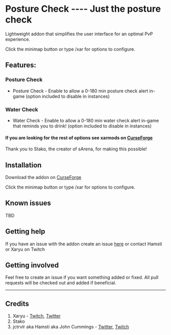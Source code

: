 # Posture Check ---- Just the posture check

Lightweight addon that simplifies the user interface for an optimal PvP experience.

Click the minimap button or type /xar for options to configure.

## Features:
### Posture Check
* Posture Check - Enable to allow a 0-180 min posture check alert in-game (option included to disable in instances)

### Water Check
* Water Check - Enable to allow a 0-180 min water check alert in-game that reminds you to drink! (option included to disable in instances)

#### If you are looking for the rest of options see xarmods on [CurseForge](https://www.curseforge.com/wow/addons/xarmods)

Thank you to Stako, the creator of sArena, for making this possible!

## Installation

Download the addon on [CurseForge](https://www.curseforge.com/wow/addons/posturecheck)

Click the minimap button or type /xar for options to configure.

## Known issues

TBD

## Getting help

If you have an issue with the addon create an issue [here](https://github.com/jctrvlr/xarmods/issues/new) or contact Hamsti or Xaryu on Twitch

## Getting involved

Feel free to create an issue if you want something added or fixed. All pull requests will be checked out and added if beneficial.

----

## Credits

1. Xaryu - [Twitch](https://twitch.tv/xaryu), [Twitter](https://twitter.com/xaryu)
2. Stako
3. jctrvlr aka Hamsti aka John Cummings - [Twitter](https://twitter.com/thehamsti), [Twitch](https://twitch.tv/hamsti)